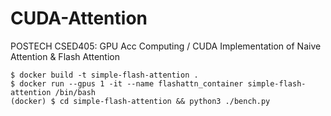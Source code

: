 # CUDA-Attention
POSTECH CSED405: GPU Acc Computing / CUDA Implementation of Naive Attention &amp; Flash Attention
~~~
$ docker build -t simple-flash-attention .
$ docker run --gpus 1 -it --name flashattn_container simple-flash-attention /bin/bash
(docker) $ cd simple-flash-attention && python3 ./bench.py
~~~
